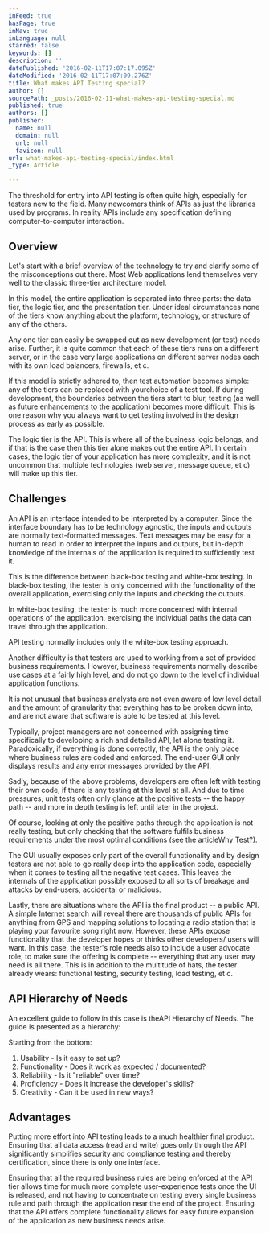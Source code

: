 ```yaml
---
inFeed: true
hasPage: true
inNav: true
inLanguage: null
starred: false
keywords: []
description: ''
datePublished: '2016-02-11T17:07:17.095Z'
dateModified: '2016-02-11T17:07:09.276Z'
title: What makes API Testing special?
author: []
sourcePath: _posts/2016-02-11-what-makes-api-testing-special.md
published: true
authors: []
publisher:
  name: null
  domain: null
  url: null
  favicon: null
url: what-makes-api-testing-special/index.html
_type: Article

---
```

The threshold for entry into API testing is often quite high, especially for testers new to the field. Many newcomers think of APIs as just the libraries used by programs. In reality APIs include any specification defining computer-to-computer interaction.

## Overview

Let's start with a brief overview of the technology to try and clarify some of the misconceptions out there. Most Web applications lend themselves very well to the classic three-tier architecture model.

In this model, the entire application is separated into three parts: the data tier, the logic tier, and the presentation tier. Under ideal circumstances none of the tiers know anything about the platform, technology, or structure of any of the others.

Any one tier can easily be swapped out as new development (or test) needs arise. Further, it is quite common that each of these tiers runs on a different server, or in the case very large applications on different server nodes each with its own load balancers, firewalls, et c. 

If this model is strictly adhered to, then test automation becomes simple: any of the tiers can be replaced with yourchoice of a test tool. If during development, the boundaries between the tiers start to blur, testing (as well as future enhancements to the application) becomes more difficult. This is one reason why you always want to get testing involved in the design process as early as possible.

The logic tier is the API. This is where all of the business logic belongs, and if that is the case then this tier alone makes out the entire API. In certain cases, the logic tier of your application has more complexity, and it is not uncommon that multiple technologies (web server, message queue, et c) will make up this tier.

## Challenges

An API is an interface intended to be interpreted by a computer. Since the interface boundary has to be technology agnostic, the inputs and outputs are normally text-formatted messages. Text messages may be easy for a human to read in order to interpret the inputs and outputs, but in-depth knowledge of the internals of the application is required to sufficiently test it.

This is the difference between black-box testing and white-box testing. In black-box testing, the tester is only concerned with the functionality of the overall application, exercising only the inputs and checking the outputs. 

In white-box testing, the tester is much more concerned with internal operations of the application, exercising the individual paths the data can travel through the application. 

API testing normally includes only the white-box testing approach.

Another difficulty is that testers are used to working from a set of provided business requirements. However, business requirements normally describe use cases at a fairly high level, and do not go down to the level of individual application functions. 

It is not unusual that business analysts are not even aware of low level detail and the amount of granularity that everything has to be broken down into, and are not aware that software is able to be tested at this level. 

Typically, project managers are not concerned with assigning time specifically to developing a rich and detailed API, let alone testing it. Paradoxically, if everything is done correctly, the API is the only place where business rules are coded and enforced. The end-user GUI only displays results and any error messages provided by the API.

Sadly, because of the above problems, developers are often left with testing their own code, if there is any testing at this level at all. And due to time pressures, unit tests often only glance at the positive tests -- the happy path -- and more in depth testing is left until later in the project. 

Of course, looking at only the positive paths through the application is not really testing, but only checking that the software fulfils business requirements under the most optimal conditions (see the articleWhy Test?). 

The GUI usually exposes only part of the overall functionality and by design testers are not able to go really deep into the application code, especially when it comes to testing all the negative test cases. This leaves the internals of the application possibly exposed to all sorts of breakage and attacks by end-users, accidental or malicious.

Lastly, there are situations where the API is the final product -- a public API. A simple Internet search will reveal there are thousands of public APIs for anything from GPS and mapping solutions to locating a radio station that is playing your favourite song right now. However, these APIs expose functionality that the developer hopes or thinks other developers/ users will want. In this case, the tester's role needs also to include a user advocate role, to make sure the offering is complete -- everything that any user may need is all there. This is in addition to the multitude of hats, the tester already wears: functional testing, security testing, load testing, et c.

## API Hierarchy of Needs

An excellent guide to follow in this case is theAPI Hierarchy of Needs. The guide is presented as a hierarchy:

Starting from the bottom: 

1. Usability - Is it easy to set up?
2. Functionality - Does it work as expected / documented?
3. Reliability - Is it "reliable" over time?
4. Proficiency - Does it increase the developer's skills?
5. Creativity - Can it be used in new ways?

## Advantages

Putting more effort into API testing leads to a much healthier final product. Ensuring that all data access (read and write) goes only through the API significantly simplifies security and compliance testing and thereby certification, since there is only one interface. 

Ensuring that all the required business rules are being enforced at the API tier allows time for much more complete user-experience tests once the UI is released, and not having to concentrate on testing every single business rule and path through the application near the end of the project. Ensuring that the API offers complete functionality allows for easy future expansion of the application as new business needs arise.